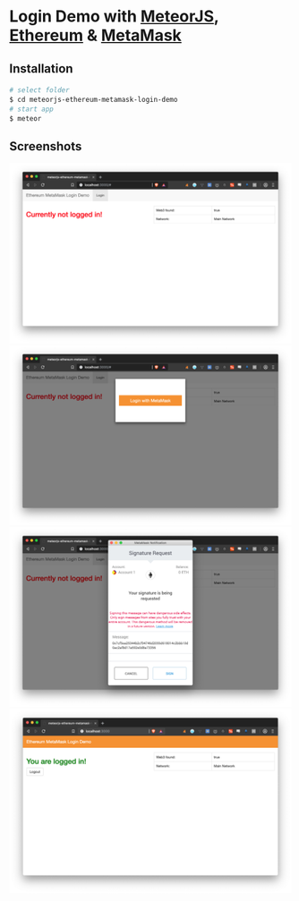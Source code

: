 # Login Demo with [MeteorJS](https://www.meteor.com/), [Ethereum](https://ethereum.org/) & [MetaMask](https://metamask.io/)

## Installation
```sh
# select folder
$ cd meteorjs-ethereum-metamask-login-demo
# start app
$ meteor
```

## Screenshots

![Screenshot01](./tests/screenshots/01.png?raw=true "Screenshot01")
![Screenshot02](./tests/screenshots/02.png?raw=true "Screenshot02")
![Screenshot03](./tests/screenshots/03.png?raw=true "Screenshot03")
![Screenshot04](./tests/screenshots/04.png?raw=true "Screenshot04")

